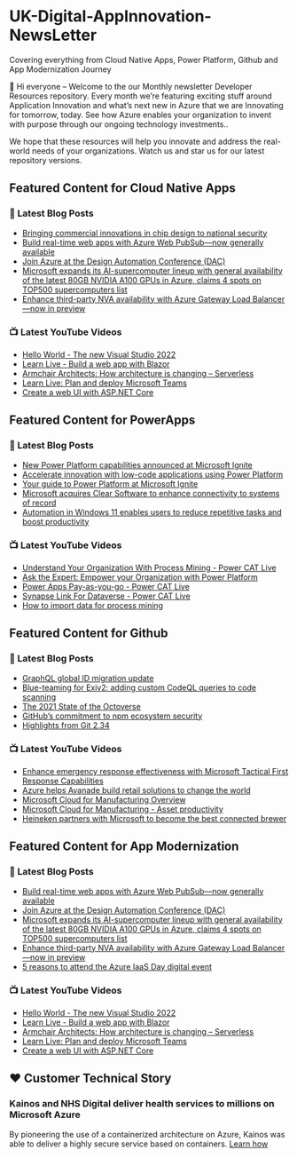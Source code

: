 # UK-Digital-AppInnovation-NewsLetter

Covering everything from Cloud Native Apps, Power Platform, Github and App Modernization Journey

👋 Hi everyone – Welcome to the our Monthly newsletter Developer Resources repository. Every month we’re featuring exciting stuff around Application Innovation and what’s next new in Azure that we are Innovating for tomorrow, today. See how Azure enables your organization to invent with purpose through our ongoing technology investments..


We hope that these resources will help you innovate and address the real-world needs of your organizations. Watch us and star us for our latest repository versions.

## Featured Content for Cloud Native Apps


### 📝 Latest Blog Posts

    
<!-- BLOGCNA:START -->
- [Bringing commercial innovations in chip design to national security](https://azure.microsoft.com/blog/bringing-commercial-innovations-in-chip-design-to-national-security/)
- [Build real-time web apps with Azure Web PubSub—now generally available ](https://azure.microsoft.com/blog/build-realtime-web-apps-with-azure-web-pubsub-now-generally-available/)
- [Join Azure at the Design Automation Conference (DAC)](https://azure.microsoft.com/blog/join-azure-at-the-design-automation-conference-dac/)
- [Microsoft expands its AI-supercomputer lineup with general availability of the latest 80GB NVIDIA A100 GPUs in Azure, claims 4 spots on TOP500 supercomputers list](https://azure.microsoft.com/blog/microsoft-expands-its-aisupercomputer-lineup-with-general-availability-of-the-latest-80gb-nvidia-a100-gpus-in-azure-claims/)
- [Enhance third-party NVA availability with Azure Gateway Load Balancer—now in preview](https://azure.microsoft.com/blog/enhance-thirdparty-nva-availability-with-azure-gateway-load-balancer-now-in-preview/)
<!-- BLOGCNA:END -->

### 📺 Latest YouTube Videos

 
<!-- YOUTUBECNA:START -->
- [Hello World - The new Visual Studio 2022](https://www.youtube.com/watch?v=YvQoTHvbweE)
- [Learn Live - Build a web app with Blazor](https://www.youtube.com/watch?v=Px_AajrzpNo)
- [Armchair Architects: How architecture is changing – Serverless](https://www.youtube.com/watch?v=6sGjR5kiyIo)
- [Learn Live: Plan and deploy Microsoft Teams](https://www.youtube.com/watch?v=FbFpzMvzXmY)
- [Create a web UI with ASP.NET Core](https://www.youtube.com/watch?v=YnU1FckB2s4)
<!-- YOUTUBECNA:END -->

##  Featured Content for PowerApps
### 📝 Latest Blog Posts
<!-- BLOGPOWER:START -->
- [New Power Platform capabilities announced at Microsoft Ignite](https://cloudblogs.microsoft.com/powerplatform/2021/11/02/new-power-platform-capabilities-announced-at-microsoft-ignite/)
- [Accelerate innovation with low-code applications using Power Platform](https://cloudblogs.microsoft.com/powerplatform/2021/11/02/accelerate-innovation-with-low-code-applications-using-power-platform/)
- [Your guide to Power Platform at Microsoft Ignite](https://cloudblogs.microsoft.com/powerplatform/2021/10/26/your-guide-to-power-platform-at-microsoft-ignite/)
- [Microsoft acquires Clear Software to enhance connectivity to systems of record](https://cloudblogs.microsoft.com/powerplatform/2021/10/22/microsoft-acquires-clear-software-to-enhance-connectivity-to-systems-of-record/)
- [Automation in Windows 11 enables users to reduce repetitive tasks and boost productivity](https://cloudblogs.microsoft.com/powerplatform/2021/10/04/automation-in-windows-11-enables-users-to-reduce-repetitive-tasks-and-boost-productivity/)
<!-- BLOGPOWER:END -->
 ### 📺 Latest YouTube Videos
    
<!-- YOUTUBEPOWER:START -->
- [Understand Your Organization With Process Mining - Power CAT Live](https://www.youtube.com/watch?v=VH1fdkUmJ3k)
- [Ask the Expert: Empower your Organization with Power Platform](https://www.youtube.com/watch?v=PGRYk1aebf0)
- [Power Apps Pay-as-you-go - Power CAT Live](https://www.youtube.com/watch?v=ZYkGRmhZXLg)
- [Synapse Link For Dataverse - Power CAT Live](https://www.youtube.com/watch?v=3SGt8eiZH-A)
- [How to import data for process mining](https://www.youtube.com/watch?v=R2KoxKfMaPw)
<!-- YOUTUBEPOWER:END -->

##  Featured Content for Github
### 📝 Latest Blog Posts
<!-- BLOGGITHUB:START -->
- [GraphQL global ID migration update](https://github.blog/2021-11-16-graphql-global-id-migration-update/)
- [Blue-teaming for Exiv2: adding custom CodeQL queries to code scanning](https://github.blog/2021-11-16-adding-custom-codeql-queries-code-scanning/)
- [The 2021 State of the Octoverse](https://github.blog/2021-11-16-the-2021-state-of-the-octoverse/)
- [GitHub&#8217;s commitment to npm ecosystem security](https://github.blog/2021-11-15-githubs-commitment-to-npm-ecosystem-security/)
- [Highlights from Git 2.34](https://github.blog/2021-11-15-highlights-from-git-2-34/)
<!-- BLOGGITHUB:END -->
### 📺 Latest YouTube Videos
<!-- YOUTUBEGITHUB:START -->
- [Enhance emergency response effectiveness with Microsoft Tactical First Response Capabilities](https://www.youtube.com/watch?v=f3PJq8sgtcA)
- [Azure helps Avanade build retail solutions to change the world](https://www.youtube.com/watch?v=nLifqPofyQo)
- [Microsoft Cloud for Manufacturing Overview](https://www.youtube.com/watch?v=sBFwo-QzaYo)
- [Microsoft Cloud for Manufacturing - Asset productivity](https://www.youtube.com/watch?v=qv1syj2Xxts)
- [Heineken partners with Microsoft to become the best connected brewer](https://www.youtube.com/watch?v=C6dq5bPGcNs)
<!-- YOUTUBEGITHUB:END -->
##  Featured Content for App Modernization
### 📝 Latest Blog Posts
<!-- BLOGAPPMOD:START -->
- [Build real-time web apps with Azure Web PubSub—now generally available ](https://azure.microsoft.com/blog/build-realtime-web-apps-with-azure-web-pubsub-now-generally-available/)
- [Join Azure at the Design Automation Conference (DAC)](https://azure.microsoft.com/blog/join-azure-at-the-design-automation-conference-dac/)
- [Microsoft expands its AI-supercomputer lineup with general availability of the latest 80GB NVIDIA A100 GPUs in Azure, claims 4 spots on TOP500 supercomputers list](https://azure.microsoft.com/blog/microsoft-expands-its-aisupercomputer-lineup-with-general-availability-of-the-latest-80gb-nvidia-a100-gpus-in-azure-claims/)
- [Enhance third-party NVA availability with Azure Gateway Load Balancer—now in preview](https://azure.microsoft.com/blog/enhance-thirdparty-nva-availability-with-azure-gateway-load-balancer-now-in-preview/)
- [5 reasons to attend the Azure IaaS Day digital event](https://azure.microsoft.com/blog/5-reasons-to-attend-the-azure-iaas-day-digital-event/)
<!-- BLOGAPPMOD:END -->
### 📺 Latest YouTube Videos
<!-- YOUTUBEAPPMOD:START -->
- [Hello World - The new Visual Studio 2022](https://www.youtube.com/watch?v=YvQoTHvbweE)
- [Learn Live - Build a web app with Blazor](https://www.youtube.com/watch?v=Px_AajrzpNo)
- [Armchair Architects: How architecture is changing – Serverless](https://www.youtube.com/watch?v=6sGjR5kiyIo)
- [Learn Live: Plan and deploy Microsoft Teams](https://www.youtube.com/watch?v=FbFpzMvzXmY)
- [Create a web UI with ASP.NET Core](https://www.youtube.com/watch?v=YnU1FckB2s4)
<!-- YOUTUBEAPPMOD:END -->


## ♥️ Customer Technical Story 

### Kainos and NHS Digital deliver health services to millions on Microsoft Azure

By pioneering the use of a containerized architecture on Azure, Kainos was able to deliver a highly secure service based on containers. [Learn how](https://customers.microsoft.com/en-us/story/1368348549535774520-kainos-and-nhs-digital-deliver-health-services-to-millions-on-microsoft-azure)

